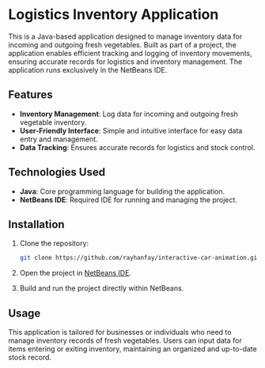 # Logistics Inventory Application 

This is a Java-based application designed to manage inventory data for incoming and outgoing fresh vegetables. Built as part of a project, the application enables efficient tracking and logging of inventory movements, ensuring accurate records for logistics and inventory management. The application runs exclusively in the NetBeans IDE.

## Features 

- **Inventory Management**: Log data for incoming and outgoing fresh vegetable inventory.
- **User-Friendly Interface**: Simple and intuitive interface for easy data entry and management.
- **Data Tracking**: Ensures accurate records for logistics and stock control.

## Technologies Used 

- **Java**: Core programming language for building the application.
- **NetBeans IDE**: Required IDE for running and managing the project.

## Installation

1. Clone the repository:
    ```bash
    git clone https://github.com/rayhanfay/interactive-car-animation.git
    ```

2. Open the project in [NetBeans IDE](https://netbeans.apache.org/).
3. Build and run the project directly within NetBeans.

## Usage

This application is tailored for businesses or individuals who need to manage inventory records of fresh vegetables. Users can input data for items entering or exiting inventory, maintaining an organized and up-to-date stock record.
